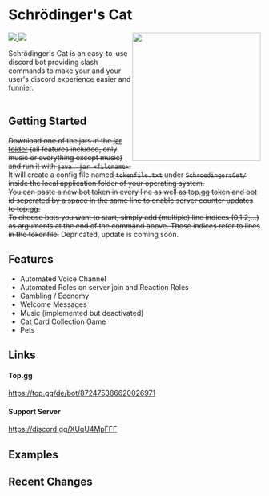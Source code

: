 # Schrödinger's Cat

<img align="right" src="https://user-images.githubusercontent.com/88390464/192118947-6e713788-9a1d-443d-b8ba-7d59f4dd4165.png" height="256" width="256">

<div>
   <a href="https://top.gg/bot/872475386620026971">
      <img src="https://top.gg/api/widget/servers/872475386620026971.svg">
   </a>
   <a href="https://www.discord.gg/XUqU4MpFFF">
      <img src="https://discordapp.com/api/guilds/872891293733388320/widget.png">
   </a>
</div>

Schrödinger's Cat is an easy-to-use discord bot providing slash commands to make your and your user's discord experience easier and funnier. <br><br>

## Getting Started

~~Download one of the jars in the [jar folder](out/artifacts/SchroedingersCat_jar) (all features included, only music or everything except music) and run it with `java -jar <filename>`. <br/>
It will create a config file named `tokenfile.txt` under `SchroedingersCat/` inside the local application folder of your operating system. <br>
You can paste a new bot token in every line as well as top.gg token and bot id seperated by a space in the same line to enable server counter updates to top.gg. <br>
To choose bots you want to start, simply add (multiple) line indices (0,1,2,...) as arguments at the end of the command above. Those indices refer to lines in the tokenfile.~~
Depricated, update is coming soon.

## Features

   - Automated Voice Channel
   - Automated Roles on server join and Reaction Roles
   - Gambling / Economy
   - Welcome Messages
   - Music (implemented but deactivated)
   - Cat Card Collection Game
   - Pets
  
## Links

  #### Top.gg <br>
  https://top.gg/de/bot/872475386620026971<br>
  
  #### Support Server <br>
  https://discord.gg/XUqU4MpFFF

## Examples


## Recent Changes


